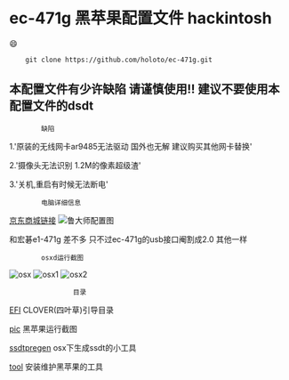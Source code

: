 # ec-471g 黑苹果配置文件 hackintosh

 :smile: 
 
        git clone https://github.com/holoto/ec-471g.git

## 本配置文件有少许缺陷 请谨慎使用!! 建议不要使用本配置文件的dsdt

            缺陷
            
            
            
1.'原装的无线网卡ar9485无法驱动 国外也无解 建议购买其他网卡替换'

2.'摄像头无法识别 1.2M的像素超级渣'

3.'关机,重启有时候无法断电'


            电脑详细信息 

[京东商城链接](http://item.jd.com/849503.html)
![鲁大师配置图](https://raw.githubusercontent.com/holoto/ec-471g/master/pic/截屏图片.jpg "鲁大师配置图")

和宏碁e1-471g 差不多 只不过ec-471g的usb接口阉割成2.0 其他一样




            osxd运行截图
![osx](https://raw.githubusercontent.com/holoto/ec-471g/master/pic/mac1.png "osx运行截图")
![osx1](https://raw.githubusercontent.com/holoto/ec-471g/master/pic/mac2.png "osx运行截图")
![osx2](https://raw.githubusercontent.com/holoto/ec-471g/master/pic/mac3.png "osx运行截图")



                    目录

[EFI](https://github.com/holoto/ec-471g/tree/master/EFI) CLOVER(四叶草)引导目录

[pic](https://github.com/holoto/ec-471g/tree/master/pic) 黑苹果运行截图

[ssdtpregen](https://github.com/holoto/ec-471g/tree/master/ssdtprgen) osx下生成ssdt的小工具

[tool](https://github.com/holoto/ec-471g/tree/master/tool) 安装维护黑苹果的工具



